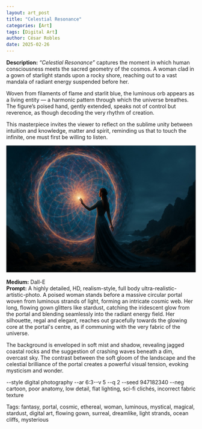 ```yaml
---
layout: art_post
title: "Celestial Resonance"
categories: [Art]
tags: [Digital Art]
author: César Robles
date: 2025-02-26
---
```

**Description:** *“Celestial Resonance”* captures the moment in which human consciousness meets the sacred geometry of the cosmos. A woman clad in a gown of starlight stands upon a rocky shore, reaching out to a vast mandala of radiant energy suspended before her.

Woven from filaments of flame and starlit blue, the luminous orb appears as a living entity — a harmonic pattern through which the universe breathes. The figure’s poised hand, gently extended, speaks not of control but reverence, as though decoding the very rhythm of creation.

This masterpiece invites the viewer to reflect on the sublime unity between intuition and knowledge, matter and spirit, reminding us that to touch the infinite, one must first be willing to listen.

![Celestial Resonance](/imag/digital_art/celestial_resonance.jpg)

**Medium:** Dall-E\
**Prompt:** A highly detailed, HD, realism-style, full body ultra-realistic-artistic-photo. A poised woman stands before a massive circular portal woven from luminous strands of light, forming an intricate cosmic web. Her long, flowing gown glitters like stardust, catching the iridescent glow from the portal and blending seamlessly into the radiant energy field. Her silhouette, regal and elegant, reaches out gracefully towards the glowing core at the portal's centre, as if communing with the very fabric of the universe.

The background is enveloped in soft mist and shadow, revealing jagged coastal rocks and the suggestion of crashing waves beneath a dim, overcast sky. The contrast between the soft gloom of the landscape and the celestial brilliance of the portal creates a powerful visual tension, evoking mysticism and wonder.

--style digital photography --ar 6:3--v 5 --q 2 --seed 947182340 --neg cartoon, poor anatomy, low detail, flat lighting, sci-fi clichés, incorrect fabric texture

Tags: fantasy, portal, cosmic, ethereal, woman, luminous, mystical, magical, stardust, digital art, flowing gown, surreal, dreamlike, light strands, ocean cliffs, mysterious